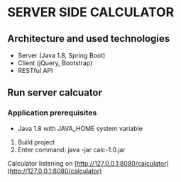 # SERVER SIDE CALCULATOR

## Architecture and used technologies
* Server (Java 1.8, Spring Boot)
* Client (jQuery, Bootstrap)
* RESTful API

## Run server calcuator

### Application prerequisites
+ Java 1.8 with JAVA_HOME system variable

1. Build project
2. Enter command: java -jar calc-1.0.jar

Calculator listening on [http://127.0.0.1:8080/calculator](http://127.0.0.1:8080/calculator)



